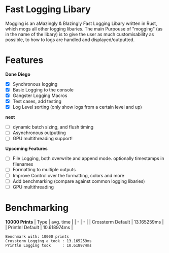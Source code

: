 # Fast Logging Libary
Mogging is an aMazingly & Blazingly Fast Logging Libary written in Rust, which mogs all other logging libaries. The main Purpouse of "mogging" (as in the name of the libary) is to give the user as much customisability as possible, to how to logs are handled and displayed/outputted.
# Features

**Done Diego**
- [x] Synchronous logging
- [x] Basic Logging to the console
- [x] Gangster Logging Macros
- [x] Test cases, add testing
- [x] Log Level sorting (only show logs from a certain level and up)

**next**
- [ ] dynamic batch sizing, and flush timing
- [ ] Asynchronous outputting
- [ ] GPU multithreading support!

**Upcoming Features**
- [ ] File Logging, both overwrite and append mode. optionally timestamps in filenames
- [ ] Formatting to multiple outputs
- [ ] Improve Control over the formatting, colors and more
- [ ] Add benchmarking (compare against common logging libaries)
- [ ] GPU multithreading

# Benchmarking
**10000 Prints**
| Type | avg. time |
| - | - |
| Crossterm Default | 13.165259ms |
| Println! Default | 10.618974ms |

```
Benchmark with: 10000 prints
Crossterm Logging a took : 13.165259ms
Println Logging took     : 10.618974ms
```
